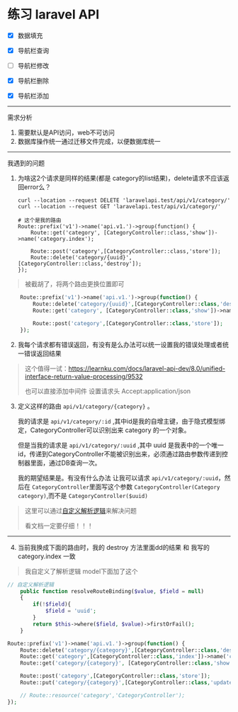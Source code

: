 # 练习 laravel API

- [x] 数据填充

- [x] 导航栏查询

- [ ] 导航栏修改

- [x] 导航栏删除

- [x] 导航栏添加

-----

需求分析
1. 需要默认是API访问，web不可访问
2. 数据库操作统一通过迁移文件完成，以便数据库统一

-----
我遇到的问题
1. 为啥这2个请求是同样的结果(都是 category的list结果)，delete请求不应该返回error么？
    ```curl
    curl --location --request DELETE 'laravelapi.test/api/v1/category/'
    curl --location --request GET 'laravelapi.test/api/v1/category/'

    # 这个是我的路由
    Route::prefix('v1')->name('api.v1.')->group(function() {
        Route::get('category', [CategoryController::class,'show'])->name('category.index');

        Route::post('category',[CategoryController::class,'store']);
        Route::delete('category/{uuid}',[CategoryController::class,'destroy']);
    });
    ```
> 被截胡了，将两个路由更换位置即可 

```php
    Route::prefix('v1')->name('api.v1.')->group(function() {
        Route::delete('category/{uuid}',[CategoryController::class,'destroy']);
        Route::get('category', [CategoryController::class,'show'])->name('category.index');

        Route::post('category',[CategoryController::class,'store']);
    });
```




2. 我每个请求都有错误返回，有没有是么办法可以统一设置我的错误处理或者统一错误返回结果
> 这个值得一试：https://learnku.com/docs/laravel-api-dev/8.0/unified-interface-return-value-processing/9532
> 
> 也可以直接添加中间件 设置请求头 Accept:application/json

3.  定义这样的路由 `api/v1/category/{category}` 。

    我的请求是 `api/v1/category/:id` ,其中id是我的自增主键，由于隐式模型绑定，CategoryController可以识别出来 category 的一个对象。
    
    但是当我的请求是 `api/v1/category/:uuid` ,其中 uuid 是我表中的一个唯一id，传递到CategoryController不能被识别出来，必须通过路由参数传递到控制器里面，通过DB查询一次。

    我的期望结果是。有没有什么办法 让我可以请求 `api/v1/category/:uuid`，然后在 `CategoryController`里面写这个参数 `CategoryController(Category category)`,而不是 `CategoryController($uuid)`

> 这里可以通过[自定义解析逻辑](https://learnku.com/docs/laravel/9.x/routing/12209#a3b485)来解决问题
> 
> 看文档一定要仔细！！！




---


4. 当前我换成下面的路由时，我的 destroy 方法里面dd的结果 和 我写的 category.index 一致
> 我自定义了解析逻辑
> model下面加了这个
```php
// 自定义解析逻辑
    public function resolveRouteBinding($value, $field = null)
    {
        if(!$field){
            $field = 'uuid';
        }
        return $this->where($field, $value)->firstOrFail();
    }
```


```php
Route::prefix('v1')->name('api.v1.')->group(function() {
    Route::delete('category/{category}',[CategoryController::class,'destroy']);
    Route::get('category',[CategoryController::class,'index'])->name('category.index');
    Route::get('category/{category}', [CategoryController::class,'show'])->name('category.show');

    Route::post('category',[CategoryController::class,'store']);
    Route::put('category/{category}',[CategoryController::class,'update'])->name('category.update');

    // Route::resource('category','CategoryController');
});
